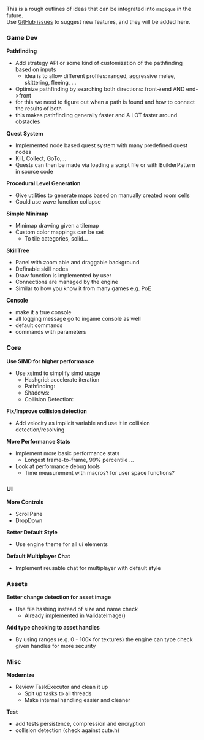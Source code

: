 This is a rough outlines of ideas that can be integrated into `magique` in the future.  
Use [GitHub issues](https://github.com/gk646/magique) to suggest new features, and they will be added here.

### Game Dev

**Pathfinding**

- Add strategy API or some kind of customization of the pathfinding based on inputs
    - idea is to allow different profiles: ranged, aggressive melee, skittering, fleeing, ...
- Optimize pathfinding by searching both directions: front->end AND end->front
- for this we need to figure out when a path is found and how to connect the results of both
- this makes pathfinding generally faster and A LOT faster around obstacles

**Quest System**

- Implemented node based quest system with many predefined quest nodes
- Kill, Collect, GoTo,...
- Quests can then be made via loading a script file or with BuilderPattern in source code

**Procedural Level Generation**

- Give utilities to generate maps based on manually created room cells
- Could use wave function collapse

**Simple Minimap**

- Minimap drawing given a tilemap
- Custom color mappings can be set
    - To tile categories, solid...

**SkillTree**

- Panel with zoom able and draggable background
- Definable skill nodes
- Draw function is implemented by user
- Connections are managed by the engine
- Similar to how you know it from many games e.g. PoE

**Console**

- make it a true console
- all logging message go to ingame console as well
- default commands
- commands with parameters

### Core

**Use SIMD for higher performance**

- Use [xsimd](https://github.com/xtensor-stack/xsimd) to simplify simd usage
    - Hashgrid: accelerate iteration
    - Pathfinding:
    - Shadows:
    - Collision Detection:

**Fix/Improve collision detection**
- Add velocity as implicit variable and use it in collision detection/resolving

**More Performance Stats**
- Implement more basic performance stats
  - Longest frame-to-frame, 99% percentile ...
- Look at performance debug tools
  - Time measurement with macros? for user space functions?

### UI

**More Controls**
- ScrollPane
- DropDown

**Better Default Style**
- Use engine theme for all ui elements

**Default Multiplayer Chat**
- Implement reusable chat for multiplayer with default style

### Assets

**Better change detection for asset image**
- Use file hashing instead of size and name check
    - Already implemented in ValidateImage()

**Add type checking to asset handles**

- By using ranges (e.g. 0 - 100k for textures) the engine can type check given handles for more security

### Misc

**Modernize**

- Review TaskExecutor and clean it up
    - Spit up tasks to all threads
    - Make internal handling easier and cleaner

**Test**
- add tests persistence, compression and encryption
- collision detection (check against cute.h)